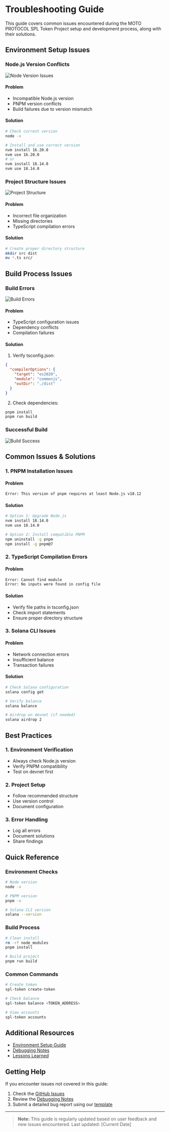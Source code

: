 # Troubleshooting Guide

This guide covers common issues encountered during the MOTO PROTOCOL SPL Token Project setup and development process, along with their solutions.

## Environment Setup Issues

### Node.js Version Conflicts

![Node Version Issues](../../.github/images/setup/01-node-version.png)

#### Problem
- Incompatible Node.js version
- PNPM version conflicts
- Build failures due to version mismatch

#### Solution
```bash
# Check current version
node -v

# Install and use correct version
nvm install 16.20.0
nvm use 16.20.0
# or
nvm install 18.14.0
nvm use 18.14.0
```

### Project Structure Issues

![Project Structure](../../.github/images/setup/02-project-structure.png)

#### Problem
- Incorrect file organization
- Missing directories
- TypeScript compilation errors

#### Solution
```bash
# Create proper directory structure
mkdir src dist
mv *.ts src/
```

## Build Process Issues

### Build Errors

![Build Errors](../../.github/images/setup/03-build-error.png)

#### Problem
- TypeScript configuration issues
- Dependency conflicts
- Compilation failures

#### Solution
1. Verify tsconfig.json:
```json
{
  "compilerOptions": {
    "target": "es2020",
    "module": "commonjs",
    "outDir": "./dist"
  }
}
```

2. Check dependencies:
```bash
pnpm install
pnpm run build
```

### Successful Build

![Build Success](../../.github/images/setup/04-build-success.png)

## Common Issues & Solutions

### 1. PNPM Installation Issues

#### Problem
```bash
Error: This version of pnpm requires at least Node.js v18.12
```

#### Solution
```bash
# Option 1: Upgrade Node.js
nvm install 18.14.0
nvm use 18.14.0

# Option 2: Install compatible PNPM
npm uninstall -g pnpm
npm install -g pnpm@7
```

### 2. TypeScript Compilation Errors

#### Problem
```bash
Error: Cannot find module
Error: No inputs were found in config file
```

#### Solution
- Verify file paths in tsconfig.json
- Check import statements
- Ensure proper directory structure

### 3. Solana CLI Issues

#### Problem
- Network connection errors
- Insufficient balance
- Transaction failures

#### Solution
```bash
# Check Solana configuration
solana config get

# Verify balance
solana balance

# Airdrop on devnet (if needed)
solana airdrop 2
```

## Best Practices

### 1. Environment Verification
- Always check Node.js version
- Verify PNPM compatibility
- Test on devnet first

### 2. Project Setup
- Follow recommended structure
- Use version control
- Document configuration

### 3. Error Handling
- Log all errors
- Document solutions
- Share findings

## Quick Reference

### Environment Checks
```bash
# Node version
node -v

# PNPM version
pnpm -v

# Solana CLI version
solana --version
```

### Build Process
```bash
# Clean install
rm -rf node_modules
pnpm install

# Build project
pnpm run build
```

### Common Commands
```bash
# Create token
spl-token create-token

# Check balance
spl-token balance <TOKEN_ADDRESS>

# View accounts
spl-token accounts
```

## Additional Resources

- [Environment Setup Guide](../journey/environment-setup.md)
- [Debugging Notes](../journey/debugging-notes.md)
- [Lessons Learned](../journey/lessons-learned.md)

## Getting Help

If you encounter issues not covered in this guide:

1. Check the [GitHub Issues](https://github.com/your-org/moto-protocol/issues)
2. Review the [Debugging Notes](../journey/debugging-notes.md)
3. Submit a detailed bug report using our [template](../../.github/ISSUE_TEMPLATE/bug_report.md)

---

> **Note:** This guide is regularly updated based on user feedback and new issues encountered. Last updated: [Current Date]
